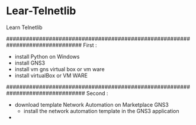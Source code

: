 # Lear-Telnetlib
Learn Telnetlib

###############################################################################
First :
* install Python on Windows
* install GNS3
* install vm gns virtual box or vm ware
* install virtualBox or VM WARE

################################################################################
Second :
* download template Network Automation on Marketplace GNS3
  * install the network automation template in the GNS3 application
* 
